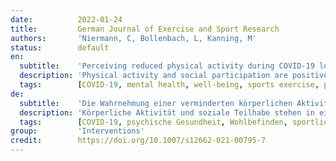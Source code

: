 ```yaml
---
date:          2022-01-24
title:         German Journal of Exercise and Sport Research
authors:       'Niermann, C, Bollenbach, L, Kanning, M'
status:        default
en:
  subtitle:    'Perceiving reduced physical activity during COVID-19 lockdown is related to lower quality of life: a cross-sectional study with young adults'
  description: 'Physical activity and social participation are positively related to mental health and represent resources that strengthen individuals’ resilience. However, the measures aiming to contain the coronavirus disease 2019 (COVID-19) pandemic included restrictions regarding these health resources. For many people, stay-at-home orders had a negative effect on mental health and health-related behaviors such as physical activity. Young adults seem to be a particularly vulnerable group. The study aimed to examine the relationship between changes in physical activity and perceived quality of life in young adults during lockdown conditions. We conducted an online survey during the second lockdown in Germany and assessed perceived changes in physical activity, social activities, quality of life (QoL), the perceived burden of changes in social activities, and current QoL in 212 young adults (63.7% women, mean age = 23.46, standard deviation = 3.63). Young adults that maintained or increased their physical activity level under lockdown conditions, rated their current QoL higher and perceived a less negative change of their QoL during lockdown compared to those with decreased physical activity. Furthermore, those who rated that their physical activity levels did not change or increased, perceived the reduction of their social activities as less burdening. The results indicate that physical activity is a beneficial health resource during lockdown conditions. This highlights the importance of gaining knowledge regarding the antecedents of reducing physical activity and developing strategies that support young adults to be physically active in challenging times such as the pandemic (e.g. ehealth/mhealth approaches). '
  tags:        [COVID-19, mental health, well-being, sports exercise, pandemic]
de:
  subtitle:    'Die Wahrnehmung einer verminderten körperlichen Aktivität während des COVID-19-Lockdowns ist mit einer geringeren Lebensqualität assoziiert: eine Querschnittsstudie mit jungen Erwachsenen'
  description: 'Körperliche Aktivität und soziale Teilhabe stehen in einem positiven Zusammenhang mit der psychischen Gesundheit und stellen Ressourcen dar, die die Widerstandsfähigkeit des Einzelnen stärken. Die Maßnahmen zur Eindämmung der Coronavirus-Pandemie 2019 (COVID-19) beinhalteten jedoch Einschränkungen in Bezug auf diese Gesundheitsressourcen. Für viele Menschen wirkte sich die Anordnung, zu Hause zu bleiben, negativ auf die psychische Gesundheit und gesundheitsbezogene Verhaltensweisen wie körperliche Aktivität aus. Junge Erwachsene scheinen eine besonders gefährdete Gruppe zu sein. Ziel der Studie war es, den Zusammenhang zwischen Veränderungen der körperlichen Aktivität und der wahrgenommenen Lebensqualität junger Erwachsener während eines Hausarrests zu untersuchen. Wir führten eine Online-Befragung während des zweiten Einschlusses in Deutschland durch und untersuchten die wahrgenommenen Veränderungen in der körperlichen Aktivität, den sozialen Aktivitäten, der Lebensqualität (LQ), der wahrgenommenen Belastung durch die Veränderungen in den sozialen Aktivitäten und der aktuellen LQ bei 212 jungen Erwachsenen (63,7% Frauen, Durchschnittsalter = 23,46, Standardabweichung = 3,63). Junge Erwachsene, die ihr körperliches Aktivitätsniveau unter den Bedingungen des Einschlusses beibehielten oder steigerten, bewerteten ihre aktuelle Lebensqualität höher und nahmen eine weniger negative Veränderung ihrer Lebensqualität während des Einschlusses wahr als diejenigen, die ihre körperliche Aktivität verringerten. Darüber hinaus empfanden diejenigen, die angaben, dass sich ihr körperliches Aktivitätsniveau nicht verändert oder erhöht hatte, die Einschränkung ihrer sozialen Aktivitäten als weniger belastend. Die Ergebnisse deuten darauf hin, dass körperliche Aktivität eine nützliche Gesundheitsressource während des Einschlusses ist. Dies unterstreicht, wie wichtig es ist, Erkenntnisse über die Vorgeschichte der Verringerung der körperlichen Aktivität zu gewinnen und Strategien zu entwickeln, die junge Erwachsene dabei unterstützen, in schwierigen Zeiten wie der Pandemie körperlich aktiv zu sein (z. B. eHealth-/Mhealth-Ansätze).' 
  tags:        [COVID-19, psychische Gesundheit, Wohlbefinden, sportliche Betätigung, Pandemie]
group:         'Interventions'
credit:        https://doi.org/10.1007/s12662-021-00795-7
---
```

